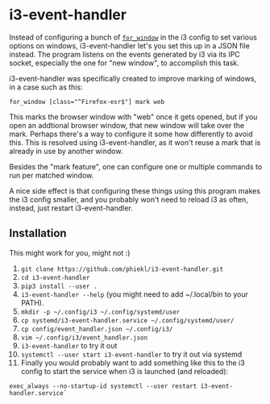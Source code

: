<!--
Copyright 2023 Philip Eklöf

SPDX-License-Identifier: MIT
-->

# i3-event-handler

Instead of configuring a bunch of [`for_window`](https://i3wm.org/docs/userguide.html#for_window) in the i3 config to set various options on windows, i3-event-handler let's you set this up in a JSON file instead. The program listens on the events generated by i3 via its IPC socket, especially the one for "new window", to accomplish this task.

i3-event-handler was specifically created to improve marking of windows, in a case such as this:
```
for_window [class="^Firefox-esr$"] mark web
```
This marks the browser window with "web" once it gets opened, but if you open an addtional browser window, that new window will take over the mark. Perhaps there's a way to configure it some how differently to avoid this. This is resolved using i3-event-handler, as it won't reuse a mark that is already in use by another window.

Besides the "mark feature", one can configure one or multiple commands to run per matched window.

A nice side effect is that configuring these things using this program makes the i3 config smaller, and you probably won't need to reload i3 as often, instead, just restart i3-event-handler.


## Installation

This might work for you, might not :)

1. `git clone https://github.com/phiekl/i3-event-handler.git`
2. `cd i3-event-handler`
3. `pip3 install --user .`
4. `i3-event-handler --help` (you might need to add ~/.local/bin to your PATH).
5. `mkdir -p ~/.config/i3 ~/.config/systemd/user`
6. `cp systemd/i3-event-handler.service ~/.config/systemd/user/`
7. `cp config/event_handler.json ~/.config/i3/`
8. `vim ~/.config/i3/event_handler.json`
9. `i3-event-handler` to try it out
10. `systemctl --user start i3-event-handler` to try it out via systemd
11. Finally you would probably want to add something like this to the i3 config to start the service when i3 is launched (and reloaded):
```
exec_always --no-startup-id systemctl --user restart i3-event-handler.service`
```

